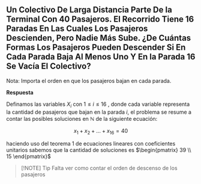 ## Un Colectivo De Larga Distancia Parte De la Terminal Con 40 Pasajeros. El Recorrido Tiene 16 Paradas En Las Cuales Los Pasajeros Descienden, Pero Nadie Más Sube. ¿De Cuántas Formas Los Pasajeros Pueden Descender Si En Cada Parada Baja Al Menos Uno Y En la Parada 16 Se Vacía El Colectivo?

Nota: Importa el orden en que los pasajeros bajan en cada parada.

**Respuesta**

Definamos las variables $X_i$ con $1 \le i \le 16$ , donde cada variable representa la cantidad de pasajeros que bajan en la parada $i$, el problema se resume a contar las posibles soluciones en $\mathbb{N}$ de la siguiente ecuación:

$$
x_1 + x_2 + ... + x_{16} = 40
$$

haciendo uso del teorema 1 de ecuaciones lineares con coeficientes unitarios sabemos que la cantidad de soluciones es $\begin{pmatrix} 39 \\ 15 \end{pmatrix}$

> [!NOTE] Tip
> Falta ver como contar el orden de descenso de los pasajeros
